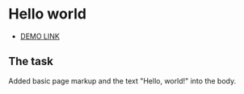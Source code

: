 # Hello world
- [DEMO LINK](https://Gestapo19.github.io/layout_hello-world/)

## The task

Added basic page markup and the text "Hello, world!" into the body.
